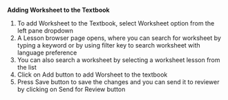 **Adding Worksheet to the Textbook**

1. To add Worksheet to the Textbook, select Worksheet option from the left pane dropdown 
2. A Lesson browser page opens, where you can search for worksheet  by typing a keyword or by using filter key to search worksheet with language preference
3. You can also search a worksheet by selecting a worksheet lesson from the list
4. Click on Add button to add Worsheet to the textbook
5. Press Save button to save the changes and you can send it to reviewer by clicking on Send for Review button
